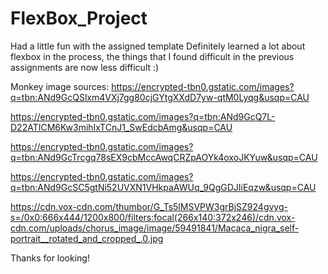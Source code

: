 # FlexBox_Project
Had a little fun with the assigned template
Definitely learned a lot about flexbox in the process, the things that I found difficult in the previous assignments are now less difficult :)


Monkey image sources:
https://encrypted-tbn0.gstatic.com/images?q=tbn:ANd9GcQSlxm4VXj7gg80cjGYtgXXdD7yw-qtM0Lyqg&usqp=CAU

https://encrypted-tbn0.gstatic.com/images?q=tbn:ANd9GcQ7L-D22ATICM6Kw3mihIxTCnJ1_SwEdcbAmg&usqp=CAU

https://encrypted-tbn0.gstatic.com/images?q=tbn:ANd9GcTrcgq78sEX9cbMccAwqCRZpAOYk4oxoJKYuw&usqp=CAU

https://encrypted-tbn0.gstatic.com/images?q=tbn:ANd9GcSC5gtNi52UVXN1VHkpaAWUq_9QgGDJIiEqzw&usqp=CAU

https://cdn.vox-cdn.com/thumbor/G_Ts5lMSVPW3grBjSZ924gvyg-s=/0x0:666x444/1200x800/filters:focal(266x140:372x246)/cdn.vox-cdn.com/uploads/chorus_image/image/59491841/Macaca_nigra_self-portrait__rotated_and_cropped_.0.jpg

Thanks for looking!
